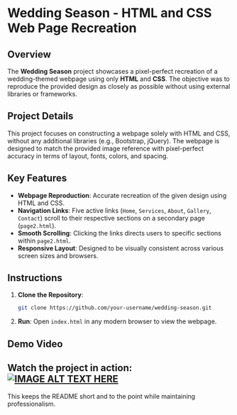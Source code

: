 # Wedding Season - HTML and CSS Web Page Recreation

## Overview
The **Wedding Season** project showcases a pixel-perfect recreation of a wedding-themed webpage using only **HTML** and **CSS**. The objective was to reproduce the provided design as closely as possible without using external libraries or frameworks.

## Project Details
This project focuses on constructing a webpage solely with HTML and CSS, without any additional libraries (e.g., Bootstrap, jQuery). The webpage is designed to match the provided image reference with pixel-perfect accuracy in terms of layout, fonts, colors, and spacing.

## Key Features
- **Webpage Reproduction**: Accurate recreation of the given design using HTML and CSS.
- **Navigation Links**: Five active links (`Home`, `Services`, `About`, `Gallery`, `Contact`) scroll to their respective sections on a secondary page (`page2.html`).
- **Smooth Scrolling**: Clicking the links directs users to specific sections within `page2.html`.
- **Responsive Layout**: Designed to be visually consistent across various screen sizes and browsers.

## Instructions
1. **Clone the Repository**:
   ```bash
   git clone https://github.com/your-username/wedding-season.git
   ```
2. **Run**: Open `index.html` in any modern browser to view the webpage.

## Demo Video
Watch the project in action:  
[![IMAGE ALT TEXT HERE](https://img.youtube.com/vi/xuwbHHrNvf4/hqdefault.jpg)](https://www.youtube.com/watch?v=V5JYq7bXOM8)
---

This keeps the README short and to the point while maintaining professionalism.
